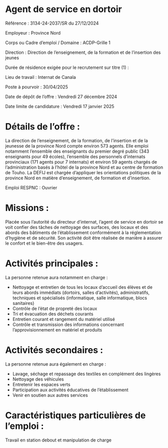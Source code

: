 # Agent de service en dortoir

Référence : 3134-24-2037/SR du 27/12/2024

Employeur : Province Nord

Corps ou Cadre d’emploi / Domaine : ACDP-Grille 1

Direction : Direction de l’enseignement, de la formation et de l’insertion des jeunes

Durée de résidence exigée pour le recrutement sur titre (1) :

Lieu de travail : Internat de Canala

Poste à pourvoir : 30/04/2025

Date de dépôt de l’offre : Vendredi 27 décembre 2024

Date limite de candidature : Vendredi 17 janvier 2025

# Détails de l’offre :

La direction de l’enseignement, de la formation, de l’insertion et de la jeunesse de la province Nord compte environ 573 agents. Elle emploi notamment l’ensemble des enseignants du premier degré public (343 enseignants pour 49 écoles), l’ensemble des personnels d’internats provinciaux (171 agents pour 7 internats) et environ 59 agents chargés de l’administration basés à l’hôtel de la province Nord et au centre de formation de Touho. La DEFIJ est chargée d’appliquer les orientations politiques de la province Nord en matière d’enseignement, de formation et d’insertion.

Emploi RESPNC : Ouvrier

# Missions :

Placée sous l’autorité du directeur d’internat, l’agent de service en dortoir se voit confier des tâches de nettoyage des surfaces, des locaux et des abords des bâtiments de l’établissement conformément à la réglementation d’hygiène et de sécurité. Son activité doit être réalisée de manière à assurer le confort et le bien-être des usagers.

# Activités principales :

La personne retenue aura notamment en charge :

- Nettoyage et entretien de tous les locaux d’accueil des élèves et de leurs abords immédiats (dortoirs, salles d’activités), administratifs, techniques et spécialisés (informatique, salle informatique, blocs sanitaires)
- Contrôle de l’état de propreté des locaux
- Tri et évacuation des déchets courants
- Entretien courant et rangement du matériel utilisé
- Contrôle et transmission des informations concernant l’approvisionnement en matériel et produits

# Activités secondaires :

La personne retenue aura également en charge :

- Lavage, séchage et repassage des textiles en complément des lingères
- Nettoyage des véhicules
- Entretenir les espaces verts
- Participation aux activités éducatives de l’établissement
- Venir en soutien aux autres services

# Caractéristiques particulières de l’emploi :

Travail en station debout et manipulation de charge